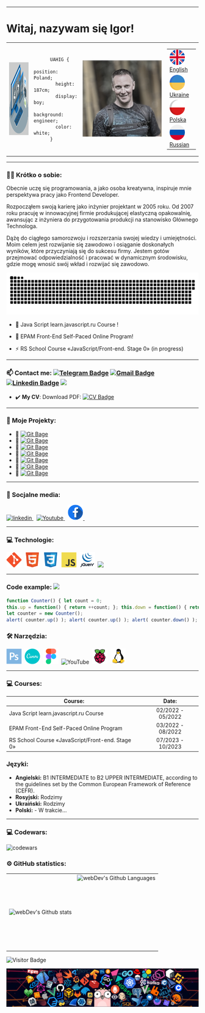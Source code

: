 
---

# Witaj, nazywam się Igor!

<table align="center">
  <tr>
    <td><img src="assets/icons/techstack.gif" width="190" height="190" alt="techstack"></td>
    <td>
      <pre><code>
      UAHIG { 
        position: Poland; 
        height: 187cm; 
        display: boy; 
        background: engineer; 
        color: white;
      }
      </code></pre>
    </td>
    <td><img src="assets/icons/ScrUserPhoto.png" width="100%" height="100%" alt="ProfilePhoto"/></td>
    <td>
      <table>
        <tr>
          <td><a href="README.MD"><img src="assets/icons/united-kingdom.png" height="40"> English</a></td>
        </tr>
        <tr>
          <td><a href="README_ua.MD"><img src="assets/icons/ukraine.png" height="40">Ukraine</a></td>
        </tr>
        <tr>
          <td><a href="README_pl.MD"><img src="assets/icons/republic-of-poland.png" height="40"> Polska</a></td>
        </tr>
         <tr>
          <td><a href="README_ru.MD"><img src="assets/icons/russia.png" height="40">Russian</a></td>
        </tr>
      </table>
    </td>
  </tr>
</table>

---

### :man_technologist: Krótko o sobie:

Obecnie uczę się programowania, a jako osoba kreatywna, inspiruje mnie perspektywa pracy jako Frontend Developer.

Rozpocząłem swoją karierę jako inżynier projektant w 2005 roku. Od 2007 roku pracuję w innowacyjnej firmie produkującej elastyczną opakowalnię, awansując z inżyniera do przygotowania produkcji na stanowisko Głównego Technologa.

Dążę do ciągłego samorozwoju i rozszerzania swojej wiedzy i umiejętności. Moim celem jest rozwijanie się zawodowo i osiąganie doskonałych wyników, które przyczyniają się do sukcesu firmy. Jestem gotów przejmować odpowiedzialność i pracować w dynamicznym środowisku, gdzie mogę wnosić swój wkład i rozwijać się zawodowo.

<p align="center">
 <img width="600" src="assets/github-snake.svg" alt="snake"/>
</p>

- :telescope: Java Script learn.javascript.ru Course !

- :seedling: EPAM Front-End Self-Paced Online Program!

- :zap: RS School Course «JavaScript/Front-end. Stage 0» (in progress)
---
### :mailbox: Contact me:  [![Telegram Badge](https://img.shields.io/badge/-TELEGRAM-blue?style=flat&logo=Telegram&logoColor=white)](https://t.me/bor_kit) [![Gmail Badge](https://img.shields.io/badge/-Gmail-red?style=flat&logo=Gmail&logoColor=white)](mailto:golosnyyigor@gmail.com) [![Linkedin Badge](https://img.shields.io/badge/-Linkedin-blue?style=flat&logo=Linkedin&logoColor=white)](https://www.linkedin.com/in/uahig) <img src="https://media.giphy.com/media/WUlplcMpOCEmTGBtBW/giphy.gif" width="50px">

- :heavy_check_mark: **My CV**: Download PDF: [![CV Badge](https://img.shields.io/badge/-IgorGolosnyy-green?style=plastic&logo=GoogleDrive&logoColor=black)](https://drive.google.com/file/d/1JcXSJ3mi9MQXVT0soTQiBP8pcQpt3g_h/view?usp=sharing)
---
### :briefcase: Moje Projekty:
- :link: [![Git Bage](https://img.shields.io/badge/-LibraryLandingPage-green?style=plastic&logo=googlechrome&logoColor=red)](https://uahig.github.io/Library-LandingPage/)
- :link: [![Git Bage](https://img.shields.io/badge/-JSPocketGame-green?style=plastic&logo=googlechrome&logoColor=red)](https://uahig.github.io/JS-PocketGame/)
- :link: [![Git Bage](https://img.shields.io/badge/-JSAudioPlayer-green?style=plastic&logo=googlechrome&logoColor=red)](https://uahig.github.io/JS-AudioPlayer/)
- :link: [![Git Bage](https://img.shields.io/badge/-Aurora-green?style=plastic&logo=googlechrome&logoColor=red)](https://uahig.github.io/Aurora/)
- :link: [![Git Bage](https://img.shields.io/badge/-YouTubeClone-green?style=plastic&logo=googlechrome&logoColor=red)](https://uahig.github.io/Youtube-clone/)
- :link: [![Git Bage](https://img.shields.io/badge/-MemeSliderOnlyCSS-green?style=plastic&logo=googlechrome&logoColor=red)](https://uahig.github.io/MemeSlider-onlyCSS/)
- :link: [![Git Bage](https://img.shields.io/badge/-APIImageGallery-green?style=plastic&logo=googlechrome&logoColor=red)](https://uahig.github.io/API_Image-Gallery/)
---

### 🤝 Socjalne media:

  <div id="badges">
    <a href="https://www.linkedin.com/in/uahig" target="_blank">
      <img src="https://cdn-icons-png.flaticon.com/512/2504/2504799.png" width="40" height="40" alt="linkedin" />
    </a>&nbsp
    <a href="https://www.youtube.com/channel/UCgcxZzGi8XoV2yLlTaeqKXw" target="_blank">
      <img src="https://cdn-icons-png.flaticon.com/512/3670/3670147.png" width="40" height="40" alt="Youtube"/>
    </a>&nbsp
    <a href="https://www.facebook.com/igor.golosnyy" target="_blank">
      <img src="assets/icons/facebook.png" width="40" height="40" alt="Facebook"/>
    </a>&nbsp
  </div>

---

### 💻 Technologie:

<div>
  <img src="https://github.com/devicons/devicon/blob/master/icons/git/git-original.svg" title="git" alt="git" width="40" height="40"/>&nbsp
  <img src="https://github.com/devicons/devicon/blob/master/icons/html5/html5-original.svg" title="html5" alt="html5" width="40" height="40"/>&nbsp
  <img src="https://github.com/devicons/devicon/blob/master/icons/css3/css3-original.svg" title="css" alt="css" width="40" height="40"/>&nbsp
  <img src="https://github.com/devicons/devicon/blob/master/icons/javascript/javascript-original.svg" title="javascript" alt="javascript" width="40" height="40"/>&nbsp
  <img src="https://github.com/devicons/devicon/blob/master/icons/jquery/jquery-original-wordmark.svg" title="jquery" alt="jquery" width="40" height="40"/>&nbsp
  <img width="10%" src="https://www.vectorlogo.zone/logos/json/json-ar21.svg">&nbsp
 <!-- <img src="https://github.com/devicons/devicon/blob/master/icons/react/react-original.svg" title="reactjs" alt="reactjs" width="40" height="40"/>&nbsp -->
 <!-- <img src="https://github.com/devicons/devicon/blob/master/icons/nodejs/nodejs-original.svg" title="nodejs" alt="nodejs" width="40" height="40"/>&nbsp -->
 <!-- <img src="https://github.com/devicons/devicon/blob/master/icons/express/express-original.svg" title="express" alt="express" width="40" height="40"/>&nbsp -->
 <!-- <img src="https://github.com/devicons/devicon/blob/master/icons/mongodb/mongodb-original.svg" title="mongodb" alt="mongodb" width="40" height="40"/>&nbsp -->
 <!-- <img src="https://github.com/devicons/devicon/blob/master/icons/c/c-plain.svg" title="C" alt="C" width="40" height="40"/>&nbsp; -->
 <!-- <img src="https://github.com/devicons/devicon/blob/master/icons/sass/sass-original.svg" title="sass/scss" alt="sass/scss" width="40" height="40"/>&nbsp; -->
 <!-- <img src="https://github.com/devicons/devicon/blob/master/icons/webpack/webpack-original.svg" title="webpack" alt="webpack" width="40" height="40"/>&nbsp; -->
 <!-- <img src="https://github.com/devicons/devicon/blob/master/icons/redux/redux-original.svg" title="redux" alt="redux" width="40" height="40"/>&nbsp; -->
</div>

---

### Code example: <img src="https://media.giphy.com/media/WUlplcMpOCEmTGBtBW/giphy.gif" width="60px">
```javascript
function Counter() { let count = 0;
this.up = function() { return ++count; }; this.down = function() { return –count; }; }
let counter = new Counter();
alert( counter.up() ); alert( counter.up() ); alert( counter.down() );
```
### 🛠 Narzędzia:

<div>
 <!-- <img src="https://upload.wikimedia.org/wikipedia/commons/9/90/DaVinci_Resolve_17_logo.svg" title="DaVinci Resolve" alt="DaVinci Resolve" width="40" height="40"/>&nbsp; -->
  <img src="https://github.com/devicons/devicon/blob/master/icons/photoshop/photoshop-plain.svg" title="photoshop" alt="photoshop" width="40" height="40"/>&nbsp;
  <img src="https://github.com/devicons/devicon/blob/master/icons/canva/canva-original.svg" title="canva" alt="canva" width="40" height="40"/>&nbsp;
  <img src="https://github.com/devicons/devicon/blob/master/icons/figma/figma-original.svg" title="figma" alt="figma" width="40" height="40"/>&nbsp;
  <img src="https://upload.wikimedia.org/wikipedia/commons/9/9e/YouTube_Logo_%282013-2017%29.svg" title="YouTube" alt="YouTube" width="40" height="40"/>&nbsp;
  <img src="https://github.com/devicons/devicon/blob/master/icons/raspberrypi/raspberrypi-original.svg" title="raspberrypi" alt="raspberrypi" width="40" height="40"/>&nbsp;
  <img src="https://github.com/devicons/devicon/blob/master/icons/linux/linux-original.svg" title="linux" alt="linux" width="40" height="40"/>&nbsp;
  <!-- <img src="https://upload.wikimedia.org/wikipedia/commons/e/e9/Notion-logo.svg" title="Notion" alt="Notion" width="40" height="40"/>&nbsp; -->
</div>

---

 ### 💻 Courses:

| Course:                                                         | Date:             |
| ----------------------------------------------------------------| :---------------: |
| Java Script learn.javascript.ru Course                          | 02/2022 - 05/2022 |
| EPAM Front-End Self-Paced Online Program                        | 03/2022 - 08/2022 |
| RS School Course «JavaScript/Front-end. Stage 0»                | 07/2023 - 10/2023 |

### Języki:

- **Angielski:** B1 INTERMEDIATE to B2 UPPER INTERMEDIATE, according to the guidelines set by the Common European Framework of Reference (CEFR).
- **Rosyjski:** Rodzimy
- **Ukraiński:** Rodzimy
- **Polski:** - W trakcie...

---

### 💻 Codewars:

![codewars](https://www.codewars.com/users/rsschool_3397996251c38f76/badges/large)

### ⚙️ GitHub statistics:

<table>
  <tr>
    <td>
      <img align="left" src="http://github-readme-streak-stats.herokuapp.com?user=UAHIG&theme=dark&background=000000" alt="webDev's Github stats" />
    </td>
    <td>
      <img height="195px" align="right" alt="webDev's Github Languages" src="https://github-readme-stats-sigma-five.vercel.app/api/top-langs/?username=UAHIG&layout=compact&theme=vision-friendly-dark" />
    </td>
  </tr>
</table>

<!-- ![trophy](https://github-profile-trophy.vercel.app/?username=ryo-ma&theme=onedark)] -->

![Visitor Badge](https://visitor-badge.laobi.icu/badge?page_id=GolosnyyIgor&left_text=MyPageVisitors)

<img src="assets/icons/he.png" alt="CrasyWorldOfProgramming"/>
